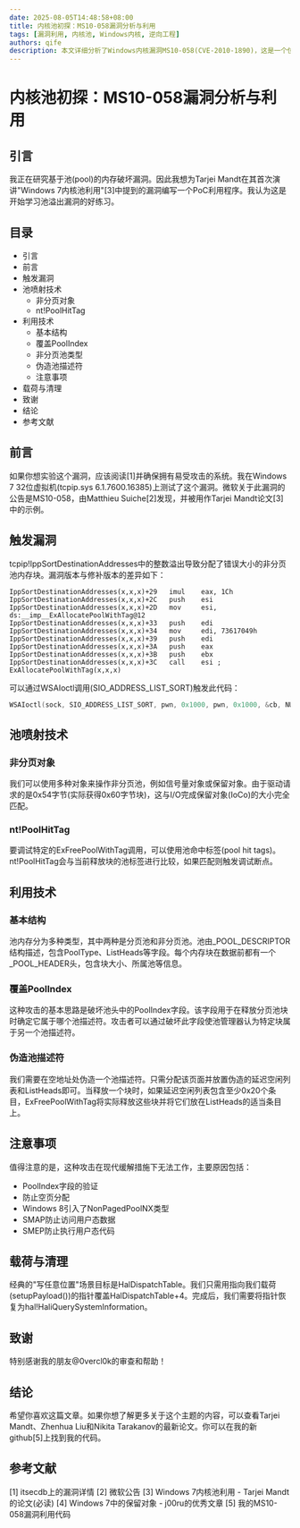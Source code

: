```yaml
---
date: 2025-08-05T14:48:58+08:00
title: 内核池初探：MS10-058漏洞分析与利用
tags: [漏洞利用, 内核池, Windows内核, 逆向工程]
authors: qife
description: 本文详细分析了Windows内核漏洞MS10-058(CVE-2010-1890)，这是一个位于tcpip.sys驱动中的内核池溢出漏洞。文章从漏洞触发原理讲起，逐步讲解如何通过精心构造的IO控制请求实现池溢出，并最终实现权限提升的完整过程。
---
```


# 内核池初探：MS10-058漏洞分析与利用

## 引言
我正在研究基于池(pool)的内存破坏漏洞。因此我想为Tarjei Mandt在其首次演讲"Windows 7内核池利用"[3]中提到的漏洞编写一个PoC利用程序。我认为这是开始学习池溢出漏洞的好练习。

## 目录
- 引言
- 前言
- 触发漏洞
- 池喷射技术
  - 非分页对象
  - nt!PoolHitTag
- 利用技术
  - 基本结构
  - 覆盖PoolIndex
  - 非分页池类型
  - 伪造池描述符
  - 注意事项
- 载荷与清理
- 致谢
- 结论
- 参考文献

## 前言
如果你想实验这个漏洞，应该阅读[1]并确保拥有易受攻击的系统。我在Windows 7 32位虚拟机(tcpip.sys 6.1.7600.16385)上测试了这个漏洞。微软关于此漏洞的公告是MS10-058，由Matthieu Suiche[2]发现，并被用作Tarjei Mandt论文[3]中的示例。

## 触发漏洞
tcpip!IppSortDestinationAddresses中的整数溢出导致分配了错误大小的非分页池内存块。漏洞版本与修补版本的差异如下：

```assembly
IppSortDestinationAddresses(x,x,x)+29   imul    eax, 1Ch
IppSortDestinationAddresses(x,x,x)+2C   push    esi
IppSortDestinationAddresses(x,x,x)+2D   mov     esi, ds:__imp__ExAllocatePoolWithTag@12 
IppSortDestinationAddresses(x,x,x)+33   push    edi
IppSortDestinationAddresses(x,x,x)+34   mov     edi, 73617049h
IppSortDestinationAddresses(x,x,x)+39   push    edi   
IppSortDestinationAddresses(x,x,x)+3A   push    eax  
IppSortDestinationAddresses(x,x,x)+3B   push    ebx           
IppSortDestinationAddresses(x,x,x)+3C   call    esi ; ExAllocatePoolWithTag(x,x,x)
```

可以通过WSAIoctl调用(SIO_ADDRESS_LIST_SORT)触发此代码：

```c
WSAIoctl(sock, SIO_ADDRESS_LIST_SORT, pwn, 0x1000, pwn, 0x1000, &cb, NULL, NULL)
```

## 池喷射技术
### 非分页对象
我们可以使用多种对象来操作非分页池，例如信号量对象或保留对象。由于驱动请求的是0x54字节(实际获得0x60字节块)，这与I/O完成保留对象(IoCo)的大小完全匹配。

### nt!PoolHitTag
要调试特定的ExFreePoolWithTag调用，可以使用池命中标签(pool hit tags)。nt!PoolHitTag会与当前释放块的池标签进行比较，如果匹配则触发调试断点。

## 利用技术
### 基本结构
池内存分为多种类型，其中两种是分页池和非分页池。池由_POOL_DESCRIPTOR结构描述，包含PoolType、ListHeads等字段。每个内存块在数据前都有一个_POOL_HEADER头，包含块大小、所属池等信息。

### 覆盖PoolIndex
这种攻击的基本思路是破坏池头中的PoolIndex字段。该字段用于在释放分页池块时确定它属于哪个池描述符。攻击者可以通过破坏此字段使池管理器认为特定块属于另一个池描述符。

### 伪造池描述符
我们需要在空地址处伪造一个池描述符。只需分配该页面并放置伪造的延迟空闲列表和ListHeads即可。当释放一个块时，如果延迟空闲列表包含至少0x20个条目，ExFreePoolWithTag将实际释放这些块并将它们放在ListHeads的适当条目上。

## 注意事项
值得注意的是，这种攻击在现代缓解措施下无法工作，主要原因包括：
- PoolIndex字段的验证
- 防止空页分配
- Windows 8引入了NonPagedPoolNX类型
- SMAP防止访问用户态数据
- SMEP防止执行用户态代码

## 载荷与清理
经典的"写任意位置"场景目标是HalDispatchTable。我们只需用指向我们载荷(setupPayload())的指针覆盖HalDispatchTable+4。完成后，我们需要将指针恢复为hal!HaliQuerySystemInformation。

## 致谢
特别感谢我的朋友@0vercl0k的审查和帮助！

## 结论
希望你喜欢这篇文章。如果你想了解更多关于这个主题的内容，可以查看Tarjei Mandt、Zhenhua Liu和Nikita Tarakanov的最新论文。你可以在我的新github[5]上找到我的代码。

## 参考文献
[1] itsecdb上的漏洞详情
[2] 微软公告
[3] Windows 7内核池利用 - Tarjei Mandt的论文(必读)
[4] Windows 7中的保留对象 - j00ru的优秀文章
[5] 我的MS10-058漏洞利用代码